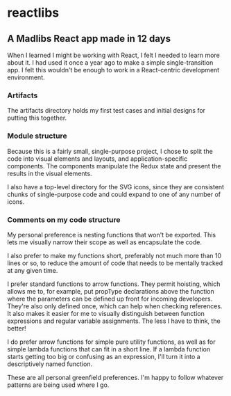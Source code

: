 # reactlibs

## A Madlibs React app made in 12 days

When I learned I might be working with React, I felt I needed to learn more about it. I had used it once a year ago to make a simple single-transition app. I felt this wouldn't be enough to work in a React-centric development environment.

### Artifacts

The artifacts directory holds my first test cases and initial designs for putting this together.

### Module structure

Because this is a fairly small, single-purpose project, I chose to split the code into visual elements and layouts, and application-specific components. The components manipulate the Redux state and present the results in the visual elements.

I also have a top-level directory for the SVG icons, since they are consistent chunks of single-purpose code and could expand to one of any number of icons.

### Comments on my code structure

My personal preference is nesting functions that won't be exported. This lets me visually narrow their scope as well as encapsulate the code.

I also prefer to make my functions short, preferably not much more than 10 lines or so, to reduce the amount of code that needs to be mentally tracked at any given time.

I prefer standard functions to arrow functions. They permit hoisting, which allows me to, for example, put propType declarations above the function where the parameters can be defined up front for incoming developers. They're also only defined once, which can help when checking references. It also makes it easier for me to visually distinguish between function expressions and regular variable assignments. The less I have to think, the better!

I do prefer arrow functions for simple pure utility functions, as well as for simple lambda functions that can fit in a short line. If a lambda function starts getting too big or confusing as an expression, I'll turn it into a descriptively named function.

These are all personal greenfield preferences. I'm happy to follow whatever patterns are being used where I go.